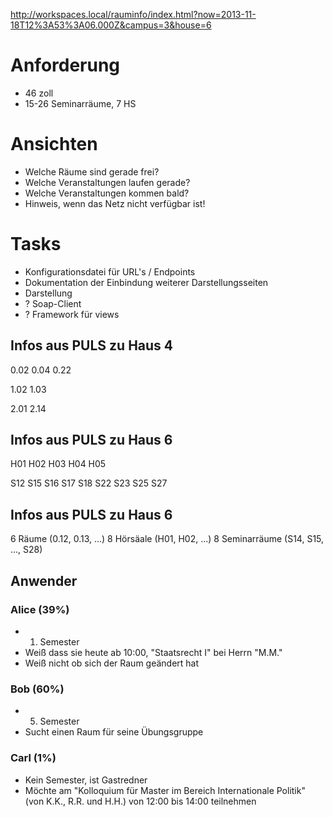 http://workspaces.local/rauminfo/index.html?now=2013-11-18T12%3A53%3A06.000Z&campus=3&house=6

# Anforderung

- 46 zoll
- 15-26 Seminarräume, 7 HS

# Ansichten

- Welche Räume sind gerade frei?
- Welche Veranstaltungen laufen gerade?
- Welche Veranstaltungen kommen bald?
- Hinweis, wenn das Netz nicht verfügbar ist!

# Tasks

- Konfigurationsdatei für URL's / Endpoints
- Dokumentation der Einbindung weiterer Darstellungsseiten
- Darstellung
- ? Soap-Client
- ? Framework für views


## Infos aus PULS zu Haus 4

0.02
0.04
0.22

1.02
1.03

2.01
2.14

## Infos aus PULS zu Haus 6

H01
H02
H03
H04
H05

S12
S15
S16
S17
S18
S22
S23
S25
S27

## Infos aus PULS zu Haus 6

6 Räume (0.12, 0.13, ...)
8 Hörsäale (H01, H02, ...)
8 Seminarräume (S14, S15, ..., S28)

## Anwender

### Alice (39%)

* 1. Semester
* Weiß dass sie heute ab 10:00, "Staatsrecht I" bei Herrn "M.M."
* Weiß nicht ob sich der Raum geändert hat

### Bob (60%)

* 5. Semester
* Sucht einen Raum für seine Übungsgruppe

### Carl (1%)

* Kein Semester, ist Gastredner
* Möchte am "Kolloquium für Master im Bereich Internationale Politik" (von K.K., R.R. und H.H.) von 12:00 bis 14:00 teilnehmen
